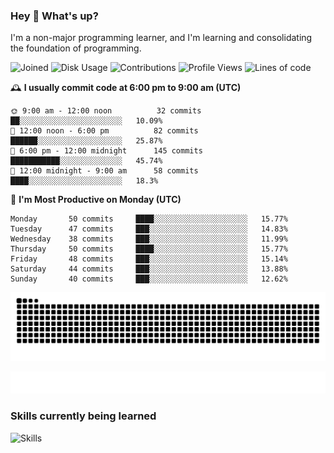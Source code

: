 ### Hey :wave: What's up?

I'm a non-major programming learner, and I'm learning and consolidating the foundation of programming.

<!--START_SECTION:waka-->
![Joined](http://img.shields.io/badge/Joined-8%20years%20ago-6D67E4?style=flat&labelColor=453C67)
![Disk Usage](http://img.shields.io/badge/Github%27s%20Storage-604.3%20MB-FD841F?style=flat&labelColor=E14D2A)
![Contributions](http://img.shields.io/badge/Contributions%20in%202024-104-7DCE13?style=flat&labelColor=2B7A0B)
![Profile Views](http://img.shields.io/badge/Profile%20Views-11-3AB4F2?style=flat&labelColor=0078AA)
![Lines of code](https://img.shields.io/badge/Lines%20of%20code-2%20Million%20Lines%20of%20code-FF8B8B?style=flat&labelColor=EB4747)

🕰️ **I usually commit code at 6:00 pm to 9:00 am (UTC)** 

```text
🌞 9:00 am - 12:00 noon          32 commits     ██░░░░░░░░░░░░░░░░░░░░░░░   10.09% 
🌆 12:00 noon - 6:00 pm          82 commits     ██████░░░░░░░░░░░░░░░░░░░   25.87% 
🌃 6:00 pm - 12:00 midnight      145 commits    ███████████░░░░░░░░░░░░░░   45.74% 
🌙 12:00 midnight - 9:00 am      58 commits     ████░░░░░░░░░░░░░░░░░░░░░   18.3%
```
📅 **I'm Most Productive on Monday (UTC)** 

```text
Monday       50 commits     ████░░░░░░░░░░░░░░░░░░░░░   15.77% 
Tuesday      47 commits     ███░░░░░░░░░░░░░░░░░░░░░░   14.83% 
Wednesday    38 commits     ███░░░░░░░░░░░░░░░░░░░░░░   11.99% 
Thursday     50 commits     ████░░░░░░░░░░░░░░░░░░░░░   15.77% 
Friday       48 commits     ███░░░░░░░░░░░░░░░░░░░░░░   15.14% 
Saturday     44 commits     ███░░░░░░░░░░░░░░░░░░░░░░   13.88% 
Sunday       40 commits     ███░░░░░░░░░░░░░░░░░░░░░░   12.62%
```

<!--END_SECTION:waka-->

![Snake animation](https://raw.githubusercontent.com/dirname/dirname/output/snake.svg)

![metrics](github-metrics.svg)

### Skills currently being learned

![Skills](https://skillicons.dev/icons?i=linux,rust,go,solidity,typescript,bash,git,postgres,mysql,redis,mongo,docker,kubernetes,grafana,prometheus)
